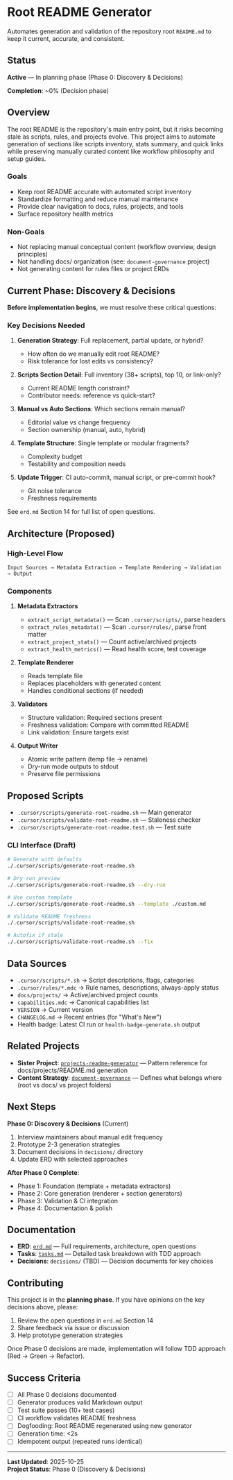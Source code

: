 # Root README Generator

Automates generation and validation of the repository root `README.md` to keep it current, accurate, and consistent.

## Status

**Active** — In planning phase (Phase 0: Discovery & Decisions)

**Completion**: ~0% (Decision phase)

## Overview

The root README is the repository's main entry point, but it risks becoming stale as scripts, rules, and projects evolve. This project aims to automate generation of sections like scripts inventory, stats summary, and quick links while preserving manually curated content like workflow philosophy and setup guides.

### Goals

- Keep root README accurate with automated script inventory
- Standardize formatting and reduce manual maintenance
- Provide clear navigation to docs, rules, projects, and tools
- Surface repository health metrics

### Non-Goals

- Not replacing manual conceptual content (workflow overview, design principles)
- Not handling docs/ organization (see: `document-governance` project)
- Not generating content for rules files or project ERDs

## Current Phase: Discovery & Decisions

**Before implementation begins**, we must resolve these critical questions:

### Key Decisions Needed

1. **Generation Strategy**: Full replacement, partial update, or hybrid?

   - How often do we manually edit root README?
   - Risk tolerance for lost edits vs consistency?

2. **Scripts Section Detail**: Full inventory (38+ scripts), top 10, or link-only?

   - Current README length constraint?
   - Contributor needs: reference vs quick-start?

3. **Manual vs Auto Sections**: Which sections remain manual?

   - Editorial value vs change frequency
   - Section ownership (manual, auto, hybrid)

4. **Template Structure**: Single template or modular fragments?

   - Complexity budget
   - Testability and composition needs

5. **Update Trigger**: CI auto-commit, manual script, or pre-commit hook?
   - Git noise tolerance
   - Freshness requirements

See `erd.md` Section 14 for full list of open questions.

## Architecture (Proposed)

### High-Level Flow

```
Input Sources → Metadata Extraction → Template Rendering → Validation → Output
```

### Components

1. **Metadata Extractors**

   - `extract_script_metadata()` — Scan `.cursor/scripts/`, parse headers
   - `extract_rules_metadata()` — Scan `.cursor/rules/`, parse front matter
   - `extract_project_stats()` — Count active/archived projects
   - `extract_health_metrics()` — Read health score, test coverage

2. **Template Renderer**

   - Reads template file
   - Replaces placeholders with generated content
   - Handles conditional sections (if needed)

3. **Validators**

   - Structure validation: Required sections present
   - Freshness validation: Compare with committed README
   - Link validation: Ensure targets exist

4. **Output Writer**
   - Atomic write pattern (temp file → rename)
   - Dry-run mode outputs to stdout
   - Preserve file permissions

## Proposed Scripts

- `.cursor/scripts/generate-root-readme.sh` — Main generator
- `.cursor/scripts/validate-root-readme.sh` — Staleness checker
- `.cursor/scripts/generate-root-readme.test.sh` — Test suite

### CLI Interface (Draft)

```bash
# Generate with defaults
./.cursor/scripts/generate-root-readme.sh

# Dry-run preview
./.cursor/scripts/generate-root-readme.sh --dry-run

# Use custom template
./.cursor/scripts/generate-root-readme.sh --template ./custom.md

# Validate README freshness
./.cursor/scripts/validate-root-readme.sh

# Autofix if stale
./.cursor/scripts/validate-root-readme.sh --fix
```

## Data Sources

- `.cursor/scripts/*.sh` → Script descriptions, flags, categories
- `.cursor/rules/*.mdc` → Rule names, descriptions, always-apply status
- `docs/projects/` → Active/archived project counts
- `capabilities.mdc` → Canonical capabilities list
- `VERSION` → Current version
- `CHANGELOG.md` → Recent entries (for "What's New")
- Health badge: Latest CI run or `health-badge-generate.sh` output

## Related Projects

- **Sister Project**: [`projects-readme-generator`](../projects-readme-generator/) — Pattern reference for docs/projects/README.md generation
- **Content Strategy**: [`document-governance`](../document-governance/) — Defines what belongs where (root vs docs/ vs project folders)

## Next Steps

**Phase 0: Discovery & Decisions** (Current)

1. Interview maintainers about manual edit frequency
2. Prototype 2-3 generation strategies
3. Document decisions in `decisions/` directory
4. Update ERD with selected approaches

**After Phase 0 Complete**:

- Phase 1: Foundation (template + metadata extractors)
- Phase 2: Core generation (renderer + section generators)
- Phase 3: Validation & CI integration
- Phase 4: Documentation & polish

## Documentation

- **ERD**: [`erd.md`](./erd.md) — Full requirements, architecture, open questions
- **Tasks**: [`tasks.md`](./tasks.md) — Detailed task breakdown with TDD approach
- **Decisions**: `decisions/` (TBD) — Decision documents for key choices

## Contributing

This project is in the **planning phase**. If you have opinions on the key decisions above, please:

1. Review the open questions in `erd.md` Section 14
2. Share feedback via issue or discussion
3. Help prototype generation strategies

Once Phase 0 decisions are made, implementation will follow TDD approach (Red → Green → Refactor).

## Success Criteria

- [ ] All Phase 0 decisions documented
- [ ] Generator produces valid Markdown output
- [ ] Test suite passes (10+ test cases)
- [ ] CI workflow validates README freshness
- [ ] Dogfooding: Root README regenerated using new generator
- [ ] Generation time: <2s
- [ ] Idempotent output (repeated runs identical)

---

**Last Updated**: 2025-10-25  
**Project Status**: Phase 0 (Discovery & Decisions)

